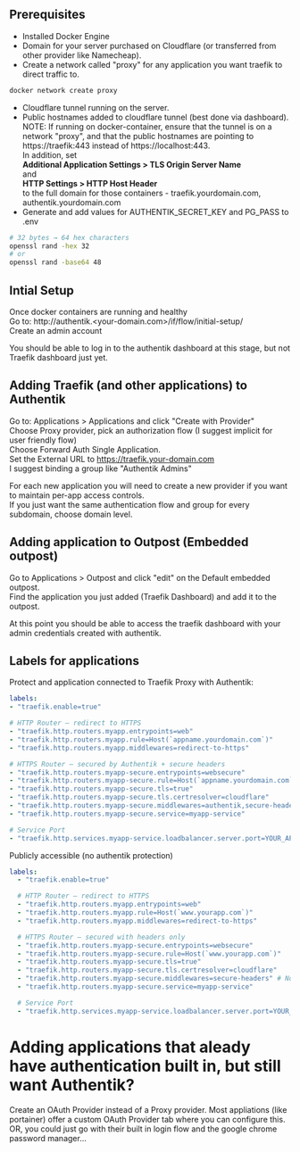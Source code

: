 ## Prerequisites
- Installed Docker Engine
- Domain for your server purchased on Cloudflare (or transferred from other provider like Namecheap).
- Create a network called "proxy" for any application you want traefik to direct traffic to.
```bash
docker network create proxy
```
- Cloudflare tunnel running on the server. <br/>
- Public hostnames added to cloudflare tunnel (best done via dashboard). <br/>
NOTE: If running on docker-container, ensure that the tunnel is on a network "proxy", and that the public hostnames are pointing to https://traefik:443 instead of https://localhost:443. <br/>
In addition, set <br/>
**Additional Application Settings > TLS Origin Server Name**<br/>
and <br/>
**HTTP Settings > HTTP Host Header** <br/>
to the full domain for those containers - traefik.yourdomain.com, authentik.yourdomain.com
- Generate and add values for AUTHENTIK_SECRET_KEY and PG_PASS to .env
```bash
# 32 bytes → 64 hex characters
openssl rand -hex 32
# or  
openssl rand -base64 48
```

## Intial Setup
Once docker containers are running and healthy <br/>
Go to: http://authentik.<your-domain.com>/if/flow/initial-setup/ <br/>
Create an admin account <br/>

You should be able to log in to the authentik dashboard at this stage, but not Traefik dashboard just yet.

## Adding Traefik (and other applications) to Authentik

Go to: Applications > Applications and click "Create with Provider" <br/>
Choose Proxy provider, pick an authorization flow (I suggest implicit for user friendly flow)<br/>
Choose Forward Auth Single Application. <br/>
Set the External URL to https://traefik.your-domain.com <br />
I suggest binding a group like "Authentik Admins" <br /> 

For each new application you will need to create a new provider if you want to maintain per-app access controls.<br />
If you just want the same authentication flow and group for every subdomain, choose domain level.<br />

## Adding application to Outpost (Embedded outpost)

Go to Applications > Outpost and click "edit" on the Default embedded outpost. <br />
Find the application you just added (Traefik Dashboard) and add it to the outpost.<br />

At this point you should be able to access the traefik dashboard with your admin credentials created with authentik.

## Labels for applications
Protect and application connected to Traefik Proxy with Authentik:
```yaml
labels:
- "traefik.enable=true"

# HTTP Router – redirect to HTTPS
- "traefik.http.routers.myapp.entrypoints=web"
- "traefik.http.routers.myapp.rule=Host(`appname.yourdomain.com`)"
- "traefik.http.routers.myapp.middlewares=redirect-to-https"

# HTTPS Router – secured by Authentik + secure headers
- "traefik.http.routers.myapp-secure.entrypoints=websecure"
- "traefik.http.routers.myapp-secure.rule=Host(`appname.yourdomain.com`)"
- "traefik.http.routers.myapp-secure.tls=true"
- "traefik.http.routers.myapp-secure.tls.certresolver=cloudflare"
- "traefik.http.routers.myapp-secure.middlewares=authentik,secure-headers"
- "traefik.http.routers.myapp-secure.service=myapp-service"

# Service Port
- "traefik.http.services.myapp-service.loadbalancer.server.port=YOUR_APP_PORT"
```

Publicly accessible (no authentik protection)
```yaml
labels:
  - "traefik.enable=true"

  # HTTP Router – redirect to HTTPS
  - "traefik.http.routers.myapp.entrypoints=web"
  - "traefik.http.routers.myapp.rule=Host(`www.yourapp.com`)"
  - "traefik.http.routers.myapp.middlewares=redirect-to-https"

  # HTTPS Router – secured with headers only
  - "traefik.http.routers.myapp-secure.entrypoints=websecure"
  - "traefik.http.routers.myapp-secure.rule=Host(`www.yourapp.com`)"
  - "traefik.http.routers.myapp-secure.tls=true"
  - "traefik.http.routers.myapp-secure.tls.certresolver=cloudflare"
  - "traefik.http.routers.myapp-secure.middlewares=secure-headers" # No authentik here
  - "traefik.http.routers.myapp-secure.service=myapp-service"

  # Service Port
  - "traefik.http.services.myapp-service.loadbalancer.server.port=YOUR_APP_PORT"
```


# Adding applications that aleady have authentication built in, but still want Authentik? 
Create an OAuth Provider instead of a Proxy provider. Most appliations (like portainer) offer a custom OAuth Provider tab where you can configure this.<br/>
OR, you could just go with their built in login flow and the google chrome password manager...
